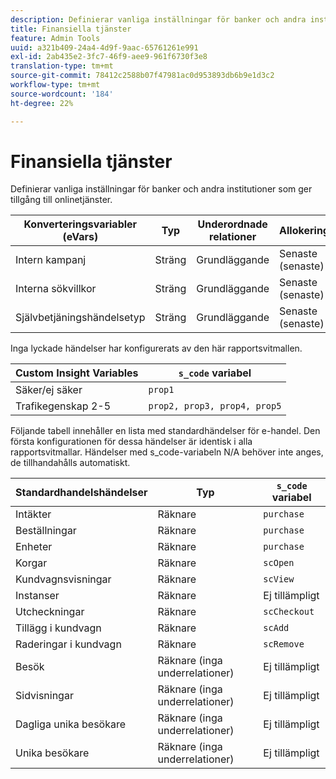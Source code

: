 ```yaml
---
description: Definierar vanliga inställningar för banker och andra institutioner som ger tillgång till onlinetjänster.
title: Finansiella tjänster
feature: Admin Tools
uuid: a321b409-24a4-4d9f-9aac-65761261e991
exl-id: 2ab435e2-3fc7-46f9-aee9-961f6730f3e8
translation-type: tm+mt
source-git-commit: 78412c2588b07f47981ac0d953893db6b9e1d3c2
workflow-type: tm+mt
source-wordcount: '184'
ht-degree: 22%

---
```


# Finansiella tjänster

Definierar vanliga inställningar för banker och andra institutioner som ger tillgång till onlinetjänster.

| Konverteringsvariabler (eVars) | Typ | Underordnade relationer | Allokering | Förfaller | `s_code` variabel |
|---|---|---|---|---|---|
| Intern kampanj | Sträng | Grundläggande | Senaste (senaste) | Gå in på | `evar1` |
| Interna sökvillkor | Sträng | Grundläggande | Senaste (senaste) | Gå in på | `evar2` |
| Självbetjäningshändelsetyp | Sträng | Grundläggande | Senaste (senaste) | Gå in på | `evar3` |

Inga lyckade händelser har konfigurerats av den här rapportsvitmallen.

| Custom Insight Variables | `s_code` variabel |
|---|---|
| Säker/ej säker | `prop1` |
| Trafikegenskap 2-5 | `prop2, prop3, prop4, prop5` |

Följande tabell innehåller en lista med standardhändelser för e-handel. Den första konfigurationen för dessa händelser är identisk i alla rapportsvitmallar. Händelser med s_code-variabeln N/A behöver inte anges, de tillhandahålls automatiskt.

| Standardhandelshändelser | Typ | `s_code` variabel |
|---|---|---|
| Intäkter | Räknare | `purchase` |
| Beställningar | Räknare | `purchase` |
| Enheter | Räknare | `purchase` |
| Korgar | Räknare | `scOpen` |
| Kundvagnsvisningar | Räknare | `scView` |
| Instanser | Räknare | Ej tillämpligt |
| Utcheckningar | Räknare | `scCheckout` |
| Tillägg i kundvagn | Räknare | `scAdd` |
| Raderingar i kundvagn | Räknare | `scRemove` |
| Besök | Räknare (inga underrelationer) | Ej tillämpligt |
| Sidvisningar | Räknare (inga underrelationer) | Ej tillämpligt |
| Dagliga unika besökare | Räknare (inga underrelationer) | Ej tillämpligt |
| Unika besökare | Räknare (inga underrelationer) | Ej tillämpligt |
